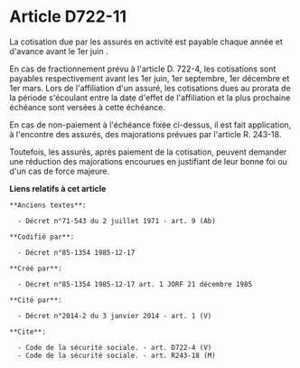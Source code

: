 # Article D722-11

La cotisation due par les assurés en activité est payable chaque année et d'avance avant le 1er juin    . 

En cas de fractionnement prévu à l'article D. 722-4, les cotisations sont payables respectivement avant les 1er juin, 1er
septembre, 1er décembre et 1er mars. Lors de l'affiliation d'un assuré, les cotisations dues au prorata de la période
s'écoulant entre la date d'effet de l'affiliation et la plus prochaine échéance sont versées à cette échéance. 

En cas de non-paiement à l'échéance fixée ci-dessus, il est fait application, à l'encontre des assurés, des majorations
prévues par l'article R. 243-18. 

Toutefois, les assurés, après paiement de la cotisation, peuvent demander une réduction des majorations encourues en
justifiant de leur bonne foi ou d'un cas de force majeure.

**Liens relatifs à cet article**

	**Anciens textes**:

	  - Décret n°71-543 du 2 juillet 1971 - art. 9 (Ab)

	**Codifié par**:

	  - Décret n°85-1354 1985-12-17

	**Créé par**:

	  - Décret n°85-1354 1985-12-17 art. 1 JORF 21 décembre 1985

	**Cité par**:

	  - Décret n°2014-2 du 3 janvier 2014 - art. 1 (V)

	**Cite**:

	  - Code de la sécurité sociale. - art. D722-4 (V)
	  - Code de la sécurité sociale. - art. R243-18 (M)
